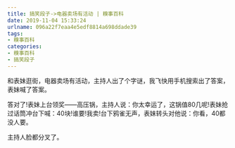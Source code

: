 ```yaml
---
title: 搞笑段子->电器卖场有活动 | 糗事百科
date: 2019-11-04 15:33:24
urlname: 096a22f7eaa4e5edf8814a698ddade39
tags: 
- 糗事百科
categories:
- 糗事百科
- 搞笑段子
---
```

和表妹逛街，电器卖场有活动，主持人出了个字谜，我飞快用手机搜索出了答案，表妹喊了答案。

答对了!表妹上台领奖——高压锅，主持人说：你太幸运了，这锅值80几呢!表妹抢过话筒冲台下喊：40块!谁要!我卖!台下鸦雀无声，表妹转头对他说：你看，40都没人要。

主持人脸都分叉了。


